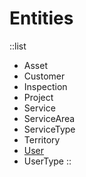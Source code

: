 # Entities

::list
- Asset
- Customer
- Inspection
- Project
- Service
- ServiceArea
- ServiceType
- Territory
- [User](/entities/user)
- UserType
::
